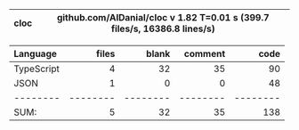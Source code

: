 
cloc|github.com/AlDanial/cloc v 1.82  T=0.01 s (399.7 files/s, 16386.8 lines/s)
--- | ---

Language|files|blank|comment|code
:-------|-------:|-------:|-------:|-------:
TypeScript|4|32|35|90
JSON|1|0|0|48
--------|--------|--------|--------|--------
SUM:|5|32|35|138

